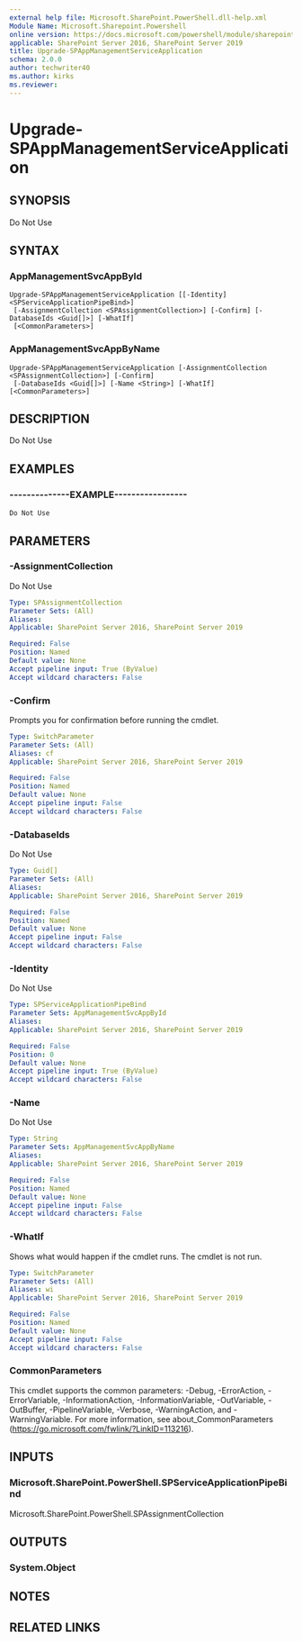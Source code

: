 ```yaml
---
external help file: Microsoft.SharePoint.PowerShell.dll-help.xml
Module Name: Microsoft.Sharepoint.Powershell
online version: https://docs.microsoft.com/powershell/module/sharepoint-server/upgrade-spappmanagementserviceapplication
applicable: SharePoint Server 2016, SharePoint Server 2019
title: Upgrade-SPAppManagementServiceApplication
schema: 2.0.0
author: techwriter40
ms.author: kirks
ms.reviewer:
---
```


# Upgrade-SPAppManagementServiceApplication

## SYNOPSIS
Do Not Use

## SYNTAX

### AppManagementSvcAppById
```
Upgrade-SPAppManagementServiceApplication [[-Identity] <SPServiceApplicationPipeBind>]
 [-AssignmentCollection <SPAssignmentCollection>] [-Confirm] [-DatabaseIds <Guid[]>] [-WhatIf]
 [<CommonParameters>]
```

### AppManagementSvcAppByName
```
Upgrade-SPAppManagementServiceApplication [-AssignmentCollection <SPAssignmentCollection>] [-Confirm]
 [-DatabaseIds <Guid[]>] [-Name <String>] [-WhatIf] [<CommonParameters>]
```

## DESCRIPTION
Do Not Use

## EXAMPLES

### --------------EXAMPLE-----------------
```
Do Not Use
```



## PARAMETERS

### -AssignmentCollection
Do Not Use

```yaml
Type: SPAssignmentCollection
Parameter Sets: (All)
Aliases: 
Applicable: SharePoint Server 2016, SharePoint Server 2019

Required: False
Position: Named
Default value: None
Accept pipeline input: True (ByValue)
Accept wildcard characters: False
```

### -Confirm
Prompts you for confirmation before running the cmdlet.

```yaml
Type: SwitchParameter
Parameter Sets: (All)
Aliases: cf
Applicable: SharePoint Server 2016, SharePoint Server 2019

Required: False
Position: Named
Default value: None
Accept pipeline input: False
Accept wildcard characters: False
```

### -DatabaseIds
Do Not Use

```yaml
Type: Guid[]
Parameter Sets: (All)
Aliases: 
Applicable: SharePoint Server 2016, SharePoint Server 2019

Required: False
Position: Named
Default value: None
Accept pipeline input: False
Accept wildcard characters: False
```

### -Identity
Do Not Use

```yaml
Type: SPServiceApplicationPipeBind
Parameter Sets: AppManagementSvcAppById
Aliases: 
Applicable: SharePoint Server 2016, SharePoint Server 2019

Required: False
Position: 0
Default value: None
Accept pipeline input: True (ByValue)
Accept wildcard characters: False
```

### -Name
Do Not Use

```yaml
Type: String
Parameter Sets: AppManagementSvcAppByName
Aliases: 
Applicable: SharePoint Server 2016, SharePoint Server 2019

Required: False
Position: Named
Default value: None
Accept pipeline input: False
Accept wildcard characters: False
```

### -WhatIf
Shows what would happen if the cmdlet runs.
The cmdlet is not run.

```yaml
Type: SwitchParameter
Parameter Sets: (All)
Aliases: wi
Applicable: SharePoint Server 2016, SharePoint Server 2019

Required: False
Position: Named
Default value: None
Accept pipeline input: False
Accept wildcard characters: False
```

### CommonParameters
This cmdlet supports the common parameters: -Debug, -ErrorAction, -ErrorVariable, -InformationAction, -InformationVariable, -OutVariable, -OutBuffer, -PipelineVariable, -Verbose, -WarningAction, and -WarningVariable. For more information, see about_CommonParameters (https://go.microsoft.com/fwlink/?LinkID=113216).

## INPUTS

### Microsoft.SharePoint.PowerShell.SPServiceApplicationPipeBind
Microsoft.SharePoint.PowerShell.SPAssignmentCollection

## OUTPUTS

### System.Object

## NOTES

## RELATED LINKS
